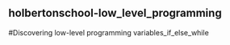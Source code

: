 ## holbertonschool-low_level_programming
#Discovering low-level programming 
variables_if_else_while
